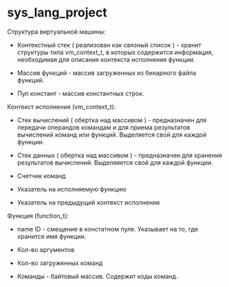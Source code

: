 # sys_lang_project

Структура виртуальной машины:

  - Контекстный стек ( реализован как связный список ) - хранит структуры типа vm_context_t,
    в которых содержится информация, необходимая для описания контекста исполнения функции.
    
  - Массив функций - массив загруженных из бинарного файла функций.
  
  - Пул констант - массив константных строк.
  
  
    
Контекст исполнения (vm_context_t):

  - Стек вычислений ( обертка над массивом ) - предназначен для передачи операндов командам
    и для приема результатов вычислений команд или функций. Выделяется свой для каждой функции.
    
  - Стек данных ( обертка над массивом ) - предназначен для хранения результатов вычислений.
    Выделяяется свой для каждой функции.
  
  - Счетчик команд
  
  - Указатель на исполняемую функцию
  
  - Указатель на предыдущий контекст исполнения
  
  
Функция (function_t):

  - name ID - смещение в констатном пуле. Указывает на то, где хранится имя функции.
  
  - Кол-во аргументов
  
  - Кол-во загруженных команд
  
  - Команды - байтовый массив. Содержит коды команд.
